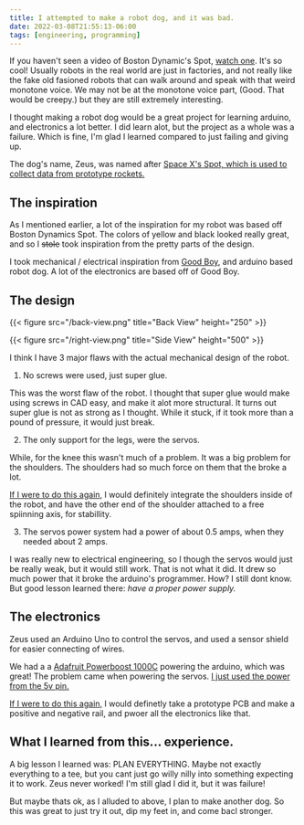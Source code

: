 ```yaml
---
title: I attempted to make a robot dog, and it was bad.
date: 2022-03-08T21:55:13-06:00
tags: [engineering, programming]
---
```


If you haven't seen a video of Boston Dynamic's Spot, [watch one](https://www.youtube.com/watch?v=wlkCQXHEgjA&ab_channel=BostonDynamics). It's so cool! Usually robots in the real world are just in factories, and not really like the fake old fasioned robots that can walk around and speak with that weird monotone voice. We may not be at the monotone voice part, (Good. That would be creepy.) but they are still extremely interesting. 

I thought making a robot dog would be a great project for learning arduino, and electronics a lot better. I did learn alot, but the project as a whole was a failure. Which is fine, I'm glad I learned compared to just failing and giving up.

The dog's name, Zeus, was named after [Space X's Spot, which is used to collect data from prototype rockets.](https://spaceexplored.com/2021/04/22/spacex-robot-dog-starship/)

## The inspiration

As I mentioned earlier, a lot of the inspiration for my robot was based off Boston Dynamics Spot. The colors of yellow and black looked really great, and so I ~~stole~~ took inspiration from the pretty parts of the design.

I took mechanical / electrical inspiration from [Good Boy](https://www.instructables.com/GoodBoy-3D-Printed-Arduino-Robot-Dog/), and arduino based robot dog. A lot of the electronics are based off of Good Boy.


## The design



{{< figure src="/back-view.png" title="Back View" height="250" >}}



{{< figure src="/right-view.png" title="Side View" height="500" >}}





I think I have 3 major flaws with the actual mechanical design of the robot. 

1. No screws were used, just super glue.

This was the worst flaw of the robot. I thought that super glue would make using screws in CAD easy, and make it alot more structural. It turns out super glue is not as strong as I thought. While it stuck, if it took more than a pound of pressure, it would just break.

2. The only support for the legs, were the servos. 

While, for the knee this wasn't much of a problem. It was a big problem for the shoulders. The shoulders had so much force on them that the broke a lot.

[If I were to do this again,](https://www.youtube.com/watch?v=x0f84YbjbXg) I would definitely integrate the shoulders inside of the robot, and have the other end of the shoulder attached to a free spiinning axis, for stabillity.

3. The servos power system had a power of about 0.5 amps, when they needed about 2 amps. 

I was really new to electrical engineering, so I though the servos would just be really weak, but it would still work. That is not what it did. It drew so much power that it broke the arduino's programmer. How? I still dont know. But good lesson learned there: _have a proper power supply._


## The electronics

Zeus used an Arduino Uno to control the servos, and used a sensor shield for easier connecting of wires. 

We had a a [Adafruit Powerboost 1000C](https://www.adafruit.com/product/2465) powering the arduino, which was great! The problem came when powering the servos. [I just used the power from the 5v pin.](https://www.youtube.com/watch?v=PcR_wdAMkOs&ab_channel=AHMEDYT)

[If I were to do this again,](https://www.youtube.com/watch?v=x0f84YbjbXg) I would definetly take a prototype PCB and make a positive and negative rail, and pwoer all the electronics like that.

## What I learned from this... experience.

A big lesson I learned was: PLAN EVERYTHING. Maybe not exactly everything to a tee, but you cant just go willy nilly into something expecting it to work. Zeus never worked! I'm still glad I did it, but it was failure!

But maybe thats ok, as I alluded to above, I plan to make another dog. So this was great to just try it out, dip my feet in, and come bacl stronger.






 